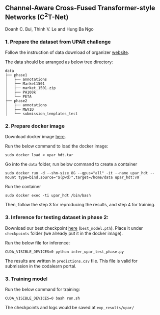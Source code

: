 ## Channel-Aware Cross-Fused Transformer-style Networks (C$^2$T-Net)

Doanh C. Bui, Thinh V. Le and Hung Ba Ngo

### 1. Prepare the dataset from UPAR challenge

Follow the instruction of data download of organizer [website](https://github.com/speckean/upar_challenge).

The data should be arranged as below tree directory:

```
data
├── phase1
│   ├── annotations
│   ├── Market1501
│   ├── market_1501.zip
│   ├── PA100k
│   └── PETA
├── phase2
│   ├── annotations
│   ├── MEVID
│   └── submission_templates_test
```

### 2. Prepare docker image

Download docker image [here](https://).

Run the below command to load the docker image:

```
sudo docker load < upar_hdt.tar
```

Go into the `data` folder, run below command to create a container

```
sudo docker run -d --shm-size 8G --gpus="all" -it --name upar_hdt --mount type=bind,source="$(pwd)",target=/home/data upar_hdt:v0
```

Run the container

```
sudo docker exec -ti upar_hdt /bin/bash
```

Then, follow the step 3 for reproducing the results, and step 4 for training.

### 3. Inference for testing dataset in phase 2:

Download our best checkpoint [here](https://) (`best_model.pth`). Place it under `checkpoints` folder (we already put it in the docker image).

Run the below file for inference:

```
CUDA_VISIBLE_DEVICES=0 python infer_upar_test_phase.py
```

The results are written in `predictions.csv` file. This file is valid for submission in the codalearn portal.


### 3. Training model

Run the below command for training:

```
CUDA_VISIBLE_DEVICES=0 bash run.sh
```

The checkpoints and logs would be saved at `exp_results/upar/`

